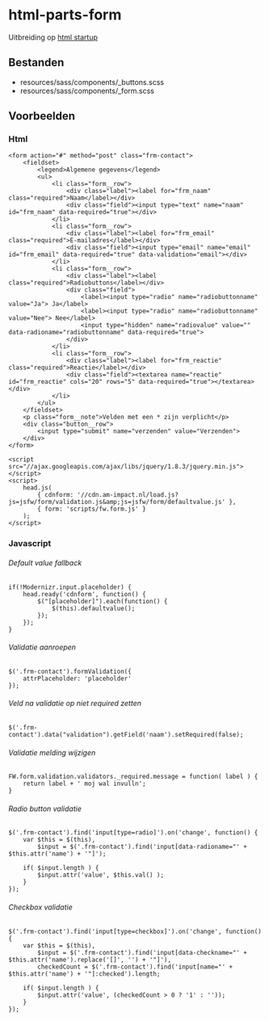 # html-parts-form

Uitbreiding op [html startup](https://github.com/am-impact/html-startup)

## Bestanden
 * resources/sass/components/_buttons.scss
 * resources/sass/components/_form.scss

## Voorbeelden

### Html
 	<form action="#" method="post" class="frm-contact">
        <fieldset>
            <legend>Algemene gegevens</legend>
            <ul>
                <li class="form__row">
                    <div class="label"><label for="frm_naam" class="required">Naam</label></div>
                    <div class="field"><input type="text" name="naam" id="frm_naam" data-required="true"></div>
                </li>
                <li class="form__row">
                    <div class="label"><label for="frm_email" class="required">E-mailadres</label></div>
                    <div class="field"><input type="email" name="email" id="frm_email" data-required="true" data-validation="email"></div>
                </li>
                <li class="form__row">
                    <div class="label"><label class="required">Radiobuttons</label></div>
                    <div class="field">
						<label><input type="radio" name="radiobuttonname" value="Ja"> Ja</label>
						<label><input type="radio" name="radiobuttonname" value="Nee"> Nee</label>
						<input type="hidden" name="radiovalue" value="" data-radioname="radiobuttonname" data-required="true">
                    </div>
                </li>
                <li class="form__row">
                    <div class="label"><label for="frm_reactie" class="required">Reactie</label></div>
                    <div class="field"><textarea name="reactie" id="frm_reactie" cols="20" rows="5" data-required="true"></textarea></div>
                </li>
            </ul>
        </fieldset>
        <p class="form__note">Velden met een * zijn verplicht</p>
        <div class="button__row">
            <input type="submit" name="verzenden" value="Verzenden">
        </div>
    </form>

	<script src="//ajax.googleapis.com/ajax/libs/jquery/1.8.3/jquery.min.js"></script>
    <script>
        head.js(
            { cdnform: '//cdn.am-impact.nl/load.js?js=jsfw/form/validation.js&amp;js=jsfw/form/defaultvalue.js' },
            { form: 'scripts/fw.form.js' }
        );
    </script>

### Javascript
###### Default value fallback
    if(!Modernizr.input.placeholder) {
        head.ready('cdnform', function() {
            $("[placeholder]").each(function() {
                $(this).defaultvalue();
            });
        });
    }

###### Validatie aanroepen
    $('.frm-contact').formValidation({
        attrPlaceholder: 'placeholder'
    });

###### Veld na validatie op niet required zetten
  	$('.frm-contact').data("validation").getField('naam').setRequired(false);

###### Validatie melding wijzigen
	FW.form.validation.validators._required.message = function( label ) {
        return label + ' moj wal invulln';
    }

###### Radio button validatie
	$('.frm-contact').find('input[type=radio]').on('change', function() {
		var $this = $(this),
			$input = $('.frm-contact').find('input[data-radioname="' + $this.attr('name') + '"]');

		if( $input.length ) {
			$input.attr('value', $this.val() );
		}
	});

###### Checkbox validatie
    $('.frm-contact').find('input[type=checkbox]').on('change', function() {
        var $this = $(this),
            $input = $('.frm-contact').find('input[data-checkname="' + $this.attr('name').replace('[]', '') + '"]'),
            checkedCount = $('.frm-contact').find('input[name="' + $this.attr('name') + '"]:checked').length;

        if( $input.length ) {
            $input.attr('value', (checkedCount > 0 ? '1' : ''));
        }
    });
